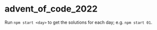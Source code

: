 # advent_of_code_2022

Run `npm start <day>` to get the solutions for each day; e.g. `npm start 01`.